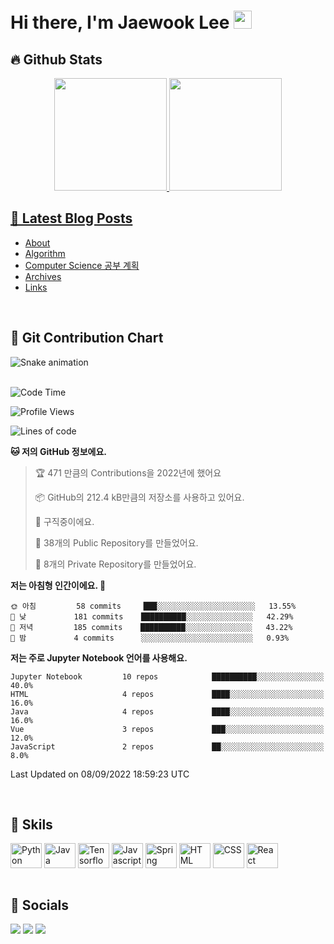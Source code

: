 <!-- ./REAME.md -->
# Hi there, I'm Jaewook Lee <a href="https://lee-jaewook.github.io/"><img src="https://media.giphy.com/media/hvRJCLFzcasrR4ia7z/giphy.gif" width="29"></a>
## 🔥 Github Stats
<div align="center">
  <a href="https://github.com/lee-jaewook">
  <img height="180em" src="https://github-readme-stats.vercel.app/api?username=lee-jaewook&show_icons=true&theme=dracula&include_all_commits=true&count_private=true"/>
  <img height="180em" src="https://github-readme-stats.vercel.app/api/top-langs/?username=lee-jaewook&layout=compact&langs_count=7&theme=dracula"/>
</div>  
  
  
## 📕 Latest Blog Posts
<!-- BLOG-POST-LIST:START -->
- [About](https://lee-jaewook.github.io/about/)
- [Algorithm](https://lee-jaewook.github.io/p/algorithm/)
- [Computer Science 공부 계획](https://lee-jaewook.github.io/p/computer-science1/)
- [Archives](https://lee-jaewook.github.io/archives/)
- [Links](https://lee-jaewook.github.io/links/)
<!-- BLOG-POST-LIST:END --><br>
  
## 🌱 Git Contribution Chart
 ![Snake animation](https://github.com/lee-jaewook/lee-jaewook/blob/output/github-contribution-grid-snake.svg)<br><br>
  
<!-- ## 📊 &nbsp;**I spent my time on**
<!--START_SECTION:waka-->
![Code Time](http://img.shields.io/badge/Code%20Time-229%20hrs%2044%20mins-blue)

![Profile Views](http://img.shields.io/badge/Profile%20Views-16-blue)

![Lines of code](https://img.shields.io/badge/%EC%A0%80%EB%8A%94%20%EC%97%AC%ED%83%9C%EA%B9%8C%EC%A7%80%20-302%20Thousand%20%EC%A4%84%EC%9D%98%20%EC%BD%94%EB%93%9C%EB%A5%BC%20%EC%9E%91%EC%84%B1%ED%96%88%EC%96%B4%EC%9A%94.-blue)

**🐱 저의 GitHub 정보에요.** 

> 🏆 471 만큼의 Contributions을 2022년에 했어요
 > 
> 📦 GitHub의 212.4 kB만큼의 저장소를 사용하고 있어요. 
 > 
> 💼 구직중이에요.
 > 
> 📜 38개의 Public Repository를 만들었어요. 
 > 
> 🔑 8개의 Private Repository를 만들었어요.  
 > 
**저는 아침형 인간이에요. 🐤** 

```text
🌞 아침         58 commits     ███░░░░░░░░░░░░░░░░░░░░░░   13.55% 
🌆 낮　         181 commits    ██████████░░░░░░░░░░░░░░░   42.29% 
🌃 저녁         185 commits    ██████████░░░░░░░░░░░░░░░   43.22% 
🌙 밤　         4 commits      ░░░░░░░░░░░░░░░░░░░░░░░░░   0.93%

```


**저는 주로 Jupyter Notebook 언어를 사용해요.** 

```text
Jupyter Notebook         10 repos            ██████████░░░░░░░░░░░░░░░   40.0% 
HTML                     4 repos             ████░░░░░░░░░░░░░░░░░░░░░   16.0% 
Java                     4 repos             ████░░░░░░░░░░░░░░░░░░░░░   16.0% 
Vue                      3 repos             ███░░░░░░░░░░░░░░░░░░░░░░   12.0% 
JavaScript               2 repos             ██░░░░░░░░░░░░░░░░░░░░░░░   8.0%

```



 Last Updated on 08/09/2022 18:59:23 UTC
<!--END_SECTION:waka--><br>
  
  
## 💪 Skils
<div style="display: inline_block">
  <img align="center" alt="Python" height="40" width="50" src="https://cdn.jsdelivr.net/gh/devicons/devicon/icons/python/python-original.svg">
  <img align="center" alt="Java" height="40" width="50" src="https://cdn.jsdelivr.net/gh/devicons/devicon/icons/java/java-original.svg">
  <img align="center" alt="Tensorflow" height="40" width="50" src="https://cdn.jsdelivr.net/gh/devicons/devicon/icons/tensorflow/tensorflow-original.svg">
  <img align="center" alt="Javascript" height="40" width="50" src="https://cdn.jsdelivr.net/gh/devicons/devicon/icons/javascript/javascript-original.svg">
  <img align="center" alt="Spring" height="40" width="50" src="https://cdn.jsdelivr.net/gh/devicons/devicon/icons/spring/spring-original.svg">
  <img align="center" alt="HTML" height="40" width="50" src="https://cdn.jsdelivr.net/gh/devicons/devicon/icons/html5/html5-original.svg">
  <img align="center" alt="CSS" height="40" width="50" src="https://cdn.jsdelivr.net/gh/devicons/devicon/icons/css3/css3-original.svg">
  <img align="center" alt="React" height="40" width="50" src="https://cdn.jsdelivr.net/gh/devicons/devicon/icons/react/react-original.svg">
</div><br>
  
  
## 📮 Socials  
<div style="display: inline_block">
  <a href="https://github.com/lee-jaewook" target="_blank"><img src="https://img.shields.io/badge/GitHub-100000?style=for-the-badge&logo=github&logoColor=white" target="_blank"></a>
  <a href="https://www.linkedin.com/in/lee-jaewook/" target="_blank"><img src="https://img.shields.io/badge/LinkedIn-0077B5?style=for-the-badge&logo=linkedin&logoColor=white" target="_blank"></a>
 	<a href="mailto:jaewook_lee@outlook.com" target="_blank"><img src="https://img.shields.io/badge/Microsoft_Outlook-0078D4?style=for-the-badge&logo=microsoft-outlook&logoColor=white" target="_blank"></a>
</div>  
  
  

